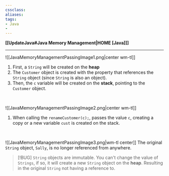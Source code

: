 ```yaml
---
cssclass:
aliases:
tags:
- Java
- 
---
```

**[[UpdateJava#Java Memory Management|HOME [Java]]]**

---
![[JavaMemoryManagementPassingImage1.png|center wm-tl]]
1. First, a `String` will be created on the **heap**
2. The `Customer` object is created with the property that references the `String` object (since `String` is also an object).
3. Then, the `c` variable will be created on the **stack**, pointing to the `Customer` object.

<br>

![[JavaMemoryManagementPassingImage2.png|center wm-tl]]
1. When calling the `renameCustomer(c);`, passes the value `c`, creating a copy or a new variable `cust` is created on the stack.

<br>

![[JavaMemoryManagementPassingImage3.png|wm-tl center]]
The original `String` object, `Sally`, is no longer referenced from anywhere. 

>[!BUG] `String` objects are immutable.
> You can't change the value of `Strings`, if so, it will create a new `String` object on the **heap**. Resulting in the original `String` not having a reference to.
